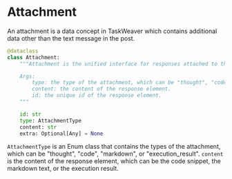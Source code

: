 # Attachment

An attachment is a data concept in TaskWeaver which contains additional data other than the text message in the post.

```python
@dataclass
class Attachment:
    """Attachment is the unified interface for responses attached to the text massage.

    Args:
        type: the type of the attachment, which can be "thought", "code", "markdown", or "execution_result".
        content: the content of the response element.
        id: the unique id of the response element.
    """

    id: str
    type: AttachmentType
    content: str
    extra: Optional[Any] = None
```


`AttachmentType` is an Enum class that contains the types of the attachment, which can be "thought", "code", "markdown", or "execution_result".
`content` is the content of the response element, which can be the code snippet, the markdown text, or the execution result.


